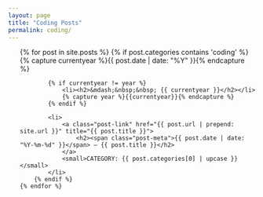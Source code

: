 ```yaml
---
layout: page
title: "Coding Posts"
permalink: coding/
---
```


<ul class="post-list">
	{% for post in site.posts %}
		{% if post.categories contains 'coding' %}
			{% capture currentyear %}{{ post.date | date: "%Y" }}{% endcapture %}

			{% if currentyear != year %}
				<li><h2>&mdash;&nbsp;&nbsp; {{ currentyear }}</h2></li>
				{% capture year %}{{currentyear}}{% endcapture %}
			{% endif %}

			<li>
				<a class="post-link" href="{{ post.url | prepend: site.url }}" title="{{ post.title }}">
					<h2><span class="post-meta">{{ post.date | date: "%Y-%m-%d" }}</span> – {{ post.title }}</h2>
				</a>
				<small>CATEGORY: {{ post.categories[0] | upcase }}</small>
			</li>
		{% endif %}
	{% endfor %}
</ul>

